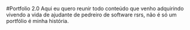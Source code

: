#Portfolio 2.0
Aqui eu quero reunir todo conteúdo que venho adquirindo vivendo a vida de ajudante de pedreiro de software rsrs, não é só um portfólio é minha história.